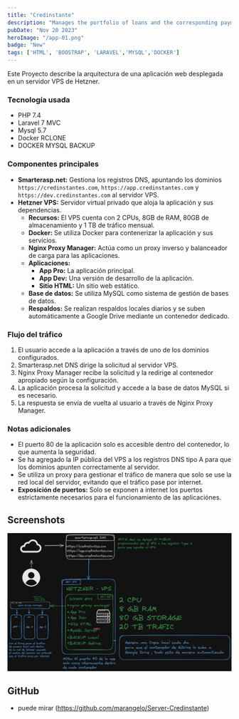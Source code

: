 ```yaml
---
title: "Credinstante"
description: "Manages the portfolio of loans and the corresponding payments applied to these loans."
pubDate: "Nov 20 2023"
heroImage: "/app-01.png"
badge: "New"
tags: ['HTML', 'BOOSTRAP', 'LARAVEL','MYSQL','DOCKER']
---
```

Este Proyecto describe la arquitectura de una aplicación web desplegada en un servidor VPS de Hetzner. 

### **Tecnología usada**
- PHP 7.4
- Laravel 7 MVC
- Mysql 5.7
- Docker RCLONE
- DOCKER MYSQL BACKUP

### Componentes principales

* **Smarterasp.net:** Gestiona los registros DNS, apuntando los dominios  
    `https://credinstantes.com`, `https://app.credinstantes.com` y `https://dev.credinstantes.com` al servidor VPS.
* **Hetzner VPS:** Servidor virtual privado que aloja la aplicación y sus dependencias.
   * **Recursos:** El VPS cuenta con 2 CPUs, 8GB de RAM, 80GB de almacenamiento y 1 TB de tráfico mensual.
   * **Docker:** Se utiliza Docker para contenerizar la aplicación y sus servicios. 
   * **Nginx Proxy Manager:** Actúa como un proxy inverso y balanceador de carga para las aplicaciones.
   * **Aplicaciones:** 
      * **App Pro:** La aplicación principal.
      * **App Dev:** Una versión de desarrollo de la aplicación.
      * **Sitio HTML:**  Un sitio web estático. 
   * **Base de datos:** Se utiliza MySQL como sistema de gestión de bases de datos.
   * **Respaldos:** Se realizan respaldos locales diarios y se suben automáticamente a Google Drive mediante un contenedor dedicado. 



### Flujo del tráfico

1. El usuario accede a la aplicación a través de uno de los dominios configurados.
2. Smarterasp.net DNS dirige la solicitud al servidor VPS.
3. Nginx Proxy Manager recibe la solicitud y la redirige al contenedor apropiado según la configuración. 
4. La aplicación procesa la solicitud y accede a la base de datos MySQL si es necesario.
5. La respuesta se envía de vuelta al usuario a través de Nginx Proxy Manager. 

### Notas adicionales

* El puerto 80 de la aplicación solo es accesible dentro del contenedor, lo que aumenta la seguridad. 
* Se ha agregado la IP pública del VPS a los registros DNS tipo A para que los dominios apunten correctamente al servidor. 
* Se utiliza un proxy para gestionar el tráfico de manera que solo se use la red local del servidor, evitando que el tráfico pase por internet. 
* **Exposición de puertos:** Solo se exponen a internet los puertos estrictamente necesarios para el funcionamiento de las aplicaciónes.


## Screenshots

![App Screenshot](https://github.com/marangelo/Server-Credinstante/raw/master/draw.png)

## GitHub
- puede mirar (https://github.com/marangelo/Server-Credinstante)

